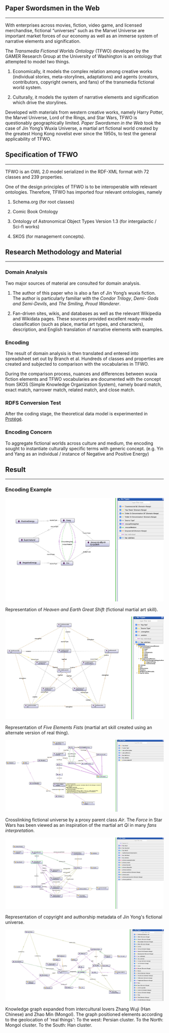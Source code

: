 ## Paper Swordsmen in the Web
---

With enterprises across movies, fiction, video game, and licensed merchandise, fictional “universes” such as the Marvel Universe are important market forces of our economy as well as an immerse system of narrative elements and signification.

The *Transmedia Fictional Worlds Ontology* (TFWO) developed by the GAMER Research Group at the University of Washington is an ontology that attempted to model two things.

1. Economically, it models the complex relation among creative works (individual stories, meta-storylines, adaptations) and agents (creators, contributors, copyright owners, and fans) of the transmedia fictional world system.

2. Culturally, it models the system of narrative elements and signification which drive the storylines.

Developed with materials from western creative works, namely Harry Potter, the Marvel Universe, Lord of the Rings, and Star Wars, TFWO is questionably geographically limited. *Paper Swordsmen in the Web* took the case of Jin Yong’s Wuxia Universe, a martial art fictional world created by the greatest Hong Kong novelist ever since the 1950s, to test the general applicability of TFWO.

## Specification of TFWO
---

TFWO is an OWL 2.0 model serialized in the RDF-XML format with 72 classes and 239 properties.

One of the design principles of TFWO is to be interoperable with relevant ontologies. Therefore, TFWO has imported four relevant ontologies, namely

1. Schema.org (for root classes)

2. Comic Book Ontology

3. Ontology of Astronomical Object Types Version 1.3 (for intergalactic / Sci-fi works)

4. SKOS (for management concepts).

## Research Methodology and Material
---

### Domain Analysis 

Two major sources of material are consulted for domain analysis.

1. The author of this paper who is also a fan of Jin Yong’s wuxia fiction. The author is particularly familiar with the *Condor Trilogy*, *Demi- Gods and Semi-Devils*, and *The Smiling, Proud Wanderer*.

2. Fan-driven sites, wikis, and databases as well as the relevant Wikipedia and Wikidata pages. These sources provided excellent ready-made classification (such as place, martial art types, and characters), description, and English translation of narrative elements with examples.

### Encoding

The result of domain analysis is then translated and entered into spreadsheet set out by Branch et al. Hundreds of classes and properties are created and subjected to comparison with the vocabularies in TFWO.

During the comparison process, nuances and differences between wuxia fiction elements and TFWO vocabularies are documented with the concept from SKOS (Simple Knowledge Organization System), namely board match, exact match, narrower match, related match, and close match.

### RDFS Conversion Test

After the coding stage, the theoretical data model is experimented in [Protégé](https://protege.stanford.edu/).

### Encoding Concern

To aggregate fictional worlds across culture and medium, the encoding sought to instantiate culturally specific terms with generic concept. (e.g. Yin and Yang as an individual / instance of Negative and Positive Energy)

## Result
---

### Encoding Example

<img src="1.jpg?raw=true"/>

Representation of *Heaven and Earth Great Shift* (fictional martial art skill).

<img src="2.jpg?raw=true"/>

Representation of *Five Elements Fists* (martial art skill created using an alternate version of real thing).

<img src="3.jpg?raw=true"/>

Crosslinking fictional universe by a proxy parent class *Air*. The *Force* in Star Wars has been viewed as an inspiration of the martial art *Qi* in many *fans interpretation*.

<img src="4.jpg?raw=true"/>

Representation of copyright and authorship metadata of Jin Yong's fictional universe. 

<img src="5.jpg?raw=true"/>

Knowledge graph expanded from intercultural lovers Zhang Wuji (Han Chinese) and Zhao Min (Mongol). The graph positioned elements according to the geolocation of  'real things': To the west: Persian cluster. To the North: Mongol cluster. To the South: Han cluster.
